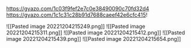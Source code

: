 https://gyazo.com/1c03f9fef2e7c0e38490090c70fd32d4
https://gyazo.com/1c1c31c28b91d7688caeef42e6cfc415!


![[Pasted image 20221204215249.png]]
![[Pasted image 20221204215311.png]]
![[Pasted image 20221204215412.png]]
![[Pasted image 20221204215439.png]]
![[Pasted image 20221204215654.png]]
